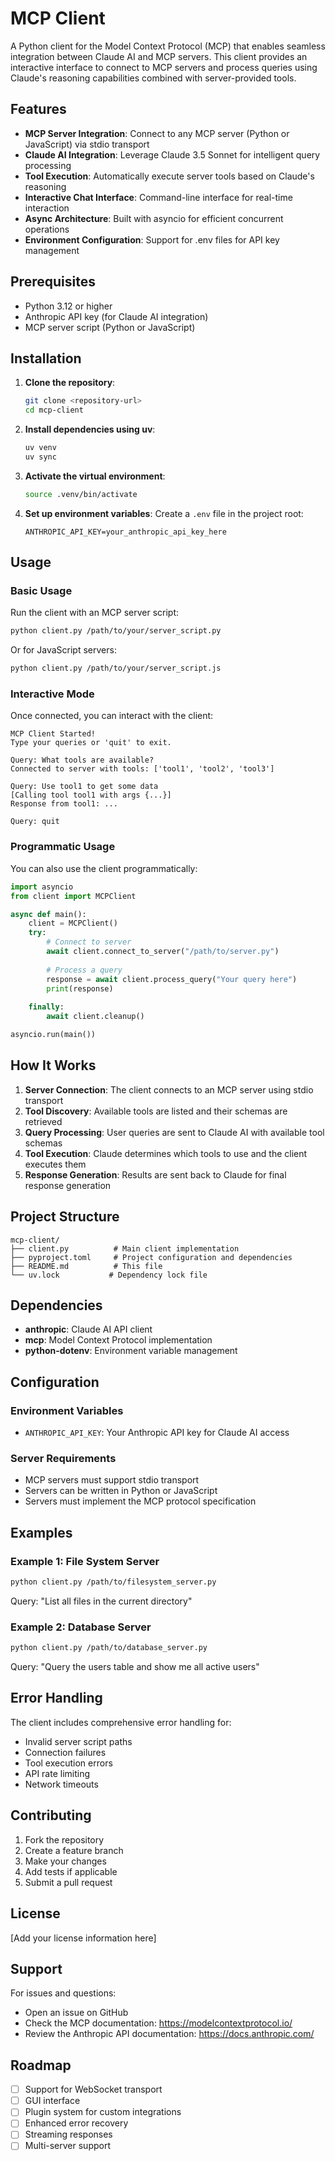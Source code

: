 # MCP Client

A Python client for the Model Context Protocol (MCP) that enables seamless integration between Claude AI and MCP servers. This client provides an interactive interface to connect to MCP servers and process queries using Claude's reasoning capabilities combined with server-provided tools.

## Features

- **MCP Server Integration**: Connect to any MCP server (Python or JavaScript) via stdio transport
- **Claude AI Integration**: Leverage Claude 3.5 Sonnet for intelligent query processing
- **Tool Execution**: Automatically execute server tools based on Claude's reasoning
- **Interactive Chat Interface**: Command-line interface for real-time interaction
- **Async Architecture**: Built with asyncio for efficient concurrent operations
- **Environment Configuration**: Support for .env files for API key management

## Prerequisites

- Python 3.12 or higher
- Anthropic API key (for Claude AI integration)
- MCP server script (Python or JavaScript)

## Installation

1. **Clone the repository**:
   ```bash
   git clone <repository-url>
   cd mcp-client
   ```

2. **Install dependencies using uv**:
   ```bash
   uv venv
   uv sync
   ```

3. **Activate the virtual environment**:
   ```bash
   source .venv/bin/activate
   ```

4. **Set up environment variables**:
   Create a `.env` file in the project root:
   ```env
   ANTHROPIC_API_KEY=your_anthropic_api_key_here
   ```

## Usage

### Basic Usage

Run the client with an MCP server script:

```bash
python client.py /path/to/your/server_script.py
```

Or for JavaScript servers:

```bash
python client.py /path/to/your/server_script.js
```

### Interactive Mode

Once connected, you can interact with the client:

```
MCP Client Started!
Type your queries or 'quit' to exit.

Query: What tools are available?
Connected to server with tools: ['tool1', 'tool2', 'tool3']

Query: Use tool1 to get some data
[Calling tool tool1 with args {...}]
Response from tool1: ...

Query: quit
```

### Programmatic Usage

You can also use the client programmatically:

```python
import asyncio
from client import MCPClient

async def main():
    client = MCPClient()
    try:
        # Connect to server
        await client.connect_to_server("/path/to/server.py")
        
        # Process a query
        response = await client.process_query("Your query here")
        print(response)
        
    finally:
        await client.cleanup()

asyncio.run(main())
```

## How It Works

1. **Server Connection**: The client connects to an MCP server using stdio transport
2. **Tool Discovery**: Available tools are listed and their schemas are retrieved
3. **Query Processing**: User queries are sent to Claude AI with available tool schemas
4. **Tool Execution**: Claude determines which tools to use and the client executes them
5. **Response Generation**: Results are sent back to Claude for final response generation

## Project Structure

```
mcp-client/
├── client.py          # Main client implementation
├── pyproject.toml     # Project configuration and dependencies
├── README.md          # This file
└── uv.lock           # Dependency lock file
```

## Dependencies

- **anthropic**: Claude AI API client
- **mcp**: Model Context Protocol implementation
- **python-dotenv**: Environment variable management

## Configuration

### Environment Variables

- `ANTHROPIC_API_KEY`: Your Anthropic API key for Claude AI access

### Server Requirements

- MCP servers must support stdio transport
- Servers can be written in Python or JavaScript
- Servers must implement the MCP protocol specification

## Examples

### Example 1: File System Server

```bash
python client.py /path/to/filesystem_server.py
```

Query: "List all files in the current directory"

### Example 2: Database Server

```bash
python client.py /path/to/database_server.py
```

Query: "Query the users table and show me all active users"

## Error Handling

The client includes comprehensive error handling for:
- Invalid server script paths
- Connection failures
- Tool execution errors
- API rate limiting
- Network timeouts

## Contributing

1. Fork the repository
2. Create a feature branch
3. Make your changes
4. Add tests if applicable
5. Submit a pull request

## License

[Add your license information here]

## Support

For issues and questions:
- Open an issue on GitHub
- Check the MCP documentation: https://modelcontextprotocol.io/
- Review the Anthropic API documentation: https://docs.anthropic.com/

## Roadmap

- [ ] Support for WebSocket transport
- [ ] GUI interface
- [ ] Plugin system for custom integrations
- [ ] Enhanced error recovery
- [ ] Streaming responses
- [ ] Multi-server support
